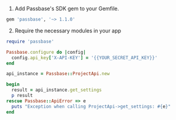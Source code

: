 1. Add Passbase's SDK gem to your Gemfile.

```rb
gem 'passbase', '~> 1.1.0'
```

2. Require the necessary modules in your app

```rb
require 'passbase'

Passbase.configure do |config|
  config.api_key['X-API-KEY'] = '{{YOUR_SECRET_API_KEY}}'
end

api_instance = Passbase::ProjectApi.new

begin
  result = api_instance.get_settings
  p result
rescue Passbase::ApiError => e
  puts "Exception when calling ProjectApi->get_settings: #{e}"
end
```
